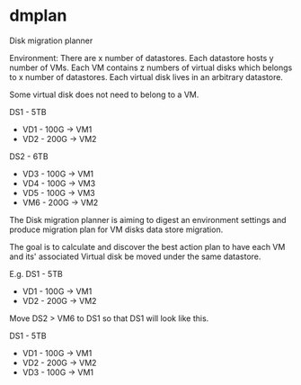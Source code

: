 # dmplan
Disk migration planner

Environment:
There are x number of datastores. Each datastore hosts y number of VMs. Each VM contains z numbers of virtual disks which belongs 
to x number of datastores. Each virtual disk lives in an arbitrary datastore.

Some virtual disk does not need to belong to a VM.

DS1 - 5TB
- VD1 - 100G -> VM1
- VD2 - 200G -> VM2
    
DS2 - 6TB
- VD3 - 100G -> VM1
- VD4 - 100G -> VM3
- VD5 - 100G -> VM3
- VM6 - 200G -> VM2

The Disk migration planner is aiming to digest an environment settings and produce migration plan for VM disks data store migration.

The goal is to calculate and discover the best action plan to have each VM and its' associated Virtual disk be moved under
the same datastore.

E.g.
DS1 - 5TB
- VD1 - 100G -> VM1
- VD2 - 200G -> VM2

Move DS2 > VM6 to DS1 so that DS1 will look like this.

DS1 - 5TB
- VD1 - 100G -> VM1
- VD2 - 200G -> VM2
- VD3 - 100G -> VM1


